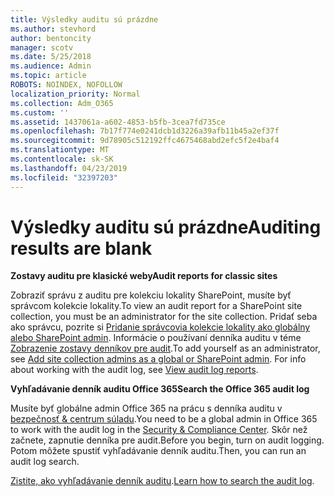 ```yaml
---
title: Výsledky auditu sú prázdne
ms.author: stevhord
author: bentoncity
manager: scotv
ms.date: 5/25/2018
ms.audience: Admin
ms.topic: article
ROBOTS: NOINDEX, NOFOLLOW
localization_priority: Normal
ms.collection: Adm_O365
ms.custom: ''
ms.assetid: 1437061a-a602-4853-b5fb-3cea7fd735ce
ms.openlocfilehash: 7b17f774e0241dcb1d3226a39afb11b45a2ef37f
ms.sourcegitcommit: 9d78905c512192ffc4675468abd2efc5f2e4baf4
ms.translationtype: MT
ms.contentlocale: sk-SK
ms.lasthandoff: 04/23/2019
ms.locfileid: "32397203"
---
```

# <a name="auditing-results-are-blank"></a><span data-ttu-id="7d2da-102">Výsledky auditu sú prázdne</span><span class="sxs-lookup"><span data-stu-id="7d2da-102">Auditing results are blank</span></span>

 <span data-ttu-id="7d2da-103">**Zostavy auditu pre klasické weby**</span><span class="sxs-lookup"><span data-stu-id="7d2da-103">**Audit reports for classic sites**</span></span>
  
<span data-ttu-id="7d2da-104">Zobraziť správu z auditu pre kolekciu lokality SharePoint, musíte byť správcom kolekcie lokality.</span><span class="sxs-lookup"><span data-stu-id="7d2da-104">To view an audit report for a SharePoint site collection, you must be an administrator for the site collection.</span></span> <span data-ttu-id="7d2da-105">Pridať seba ako správcu, pozrite si [Pridanie správcovia kolekcie lokality ako globálny alebo SharePoint admin](https://go.microsoft.com/fwlink/?linkid=869390). Informácie o používaní denníka auditu v téme [Zobrazenie zostavy denníkov pre audit](https://go.microsoft.com/fwlink/?linkid=395237).</span><span class="sxs-lookup"><span data-stu-id="7d2da-105">To add yourself as an administrator, see [Add site collection admins as a global or SharePoint admin](https://go.microsoft.com/fwlink/?linkid=869390). For info about working with the audit log, see [View audit log reports](https://go.microsoft.com/fwlink/?linkid=395237).</span></span> 
  
 <span data-ttu-id="7d2da-106">**Vyhľadávanie denník auditu Office 365**</span><span class="sxs-lookup"><span data-stu-id="7d2da-106">**Search the Office 365 audit log**</span></span>
  
<span data-ttu-id="7d2da-107">Musíte byť globálne admin Office 365 na prácu s denníka auditu v [bezpečnosť &amp; centrum súladu](https://protection.office.com).</span><span class="sxs-lookup"><span data-stu-id="7d2da-107">You need to be a global admin in Office 365 to work with the audit log in the [Security &amp; Compliance Center](https://protection.office.com).</span></span> <span data-ttu-id="7d2da-108">Skôr než začnete, zapnutie denníka pre audit.</span><span class="sxs-lookup"><span data-stu-id="7d2da-108">Before you begin, turn on audit logging.</span></span> <span data-ttu-id="7d2da-109">Potom môžete spustiť vyhľadávanie denník auditu.</span><span class="sxs-lookup"><span data-stu-id="7d2da-109">Then, you can run an audit log search.</span></span> 
  
<span data-ttu-id="7d2da-110">[Zistite, ako vyhľadávanie denník auditu](https://go.microsoft.com/fwlink/?linkid=708432).</span><span class="sxs-lookup"><span data-stu-id="7d2da-110">[Learn how to search the audit log](https://go.microsoft.com/fwlink/?linkid=708432).</span></span>
  

